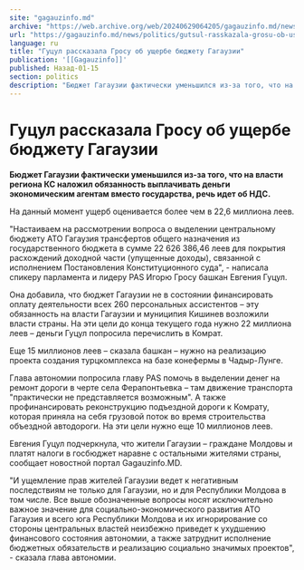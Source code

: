 ```yaml
---
site: "gagauzinfo.md"
archive: "https://web.archive.org/web/20240629064205/gagauzinfo.md/news/politics/gutsul-rasskazala-grosu-ob-uscherbe-byudzhetu-gagauzii"
url: "https://gagauzinfo.md/news/politics/gutsul-rasskazala-grosu-ob-uscherbe-byudzhetu-gagauzii"
language: ru
title: "Гуцул рассказала Гросу об ущербе бюджету Гагаузии"
publication: '[[Gagauzinfo]]'
published: Назад-01-15
section: politics
description: "Бюджет Гагаузии фактически уменьшился из-за того, что на власти региона КС наложил обязанность выплачивать деньги экономическим агентам вместо государства, речь идет об НДС."
---
```


# Гуцул рассказала Гросу об ущербе бюджету Гагаузии

**Бюджет Гагаузии фактически уменьшился из-за того, что на власти региона КС наложил обязанность выплачивать деньги экономическим агентам вместо государства, речь идет об НДС.**

На данный момент ущерб оценивается более чем в 22,6 миллиона леев.

"Настаиваем на рассмотрении вопроса о выделении центральному бюджету АТО Гагаузия трансфертов общего назначения из государственного бюджета в сумме 22 626 386,46 леев для покрытия расхождений доходной части (упущенные доходы), связанной с исполнением Постановления Конституционного суда", - написала спикеру парламента и лидеру PAS Игорю Гросу башкан Евгения Гуцул.

Она добавила, что бюджет Гагаузии не в состоянии финансировать оплату деятельности всех 260 персональных ассистентов – эту обязанность на власти Гагаузии и муниципия Кишинев возложили власти страны. На эти цели до конца текущего года нужно 22 миллиона леев – деньги Гуцул попросила перечислить в Комрат.

Еще 15 миллионов леев – сказала башкан – нужно на реализацию проекта создания турцкомплекса на базе конефермы в Чадыр-Лунге.

Глава автономии попросила главу PAS помочь в выделении денег на ремонт дороги в черте села Ферапонтьевка – там движение транспорта "практически не представляется возможным". А также профинансировать реконструкцию подъездной дороги к Комрату, которая приняла на себя грузовой поток во время строительства объездной автодороги. На эти цели нужно еще 10 миллионов леев.

Евгения Гуцул подчеркнула, что жители Гагаузии – граждане Молдовы и платят налоги в госбюджет наравне с остальными жителями страны, сообщает новостной портал Gagauzinfo.MD.

"И ущемление прав жителей Гагаузии ведет к негативным последствиям не только для Гагаузии, но и для Республики Молдова в том числе. Все выше обозначенные вопросы носят исключительно важное значение для социально-экономического развития АТО Гагаузия и всего юга Республики Молдова и их игнорирование со стороны центральных властей неизбежно приведет к ухудшению финансового состояния автономии, а также затруднит исполнение бюджетных обязательств и реализацию социально значимых проектов", - сказала глава автономии.